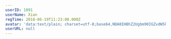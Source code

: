 ```yaml
---
userID: 1091
userName: Xian
regTime: 2018-06-19T11:23:00.000Z
avatar: 'data:text/plain; charset=utf-8;base64,NDA0IHBhZ2Ugbm90IGZvdW5kCg=='
userURL: null
---
```



